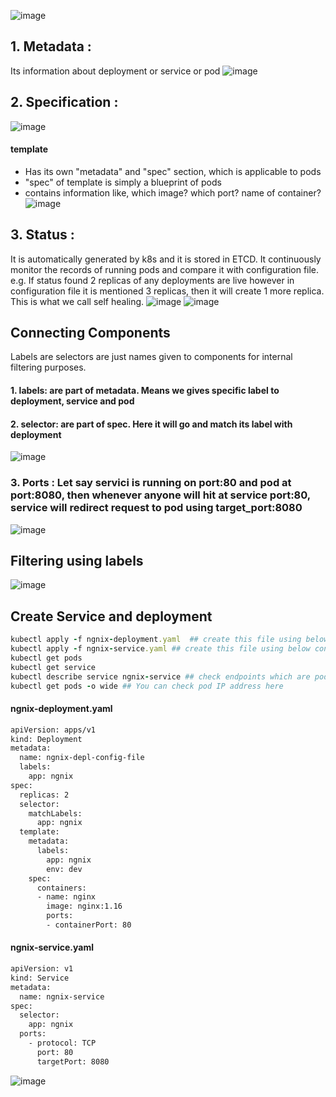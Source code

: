 ![image](https://user-images.githubusercontent.com/74223025/233335666-59c584d8-08d0-4627-8798-c08189aca593.png)

## 1. Metadata : 
Its information about deployment or service or pod
![image](https://user-images.githubusercontent.com/74223025/233339762-1c40203e-8fdd-4f48-bb54-3a8b7a69ec2c.png)

## 2. Specification : 
![image](https://user-images.githubusercontent.com/74223025/233340266-05b2ab9a-fe32-469e-8368-42e96e56562e.png)
#### template
- Has its own "metadata" and "spec" section, which is applicable to pods
- "spec" of template is simply a blueprint of pods
- contains information like, which image? which port? name of container?
![image](https://user-images.githubusercontent.com/74223025/233345843-a44edb10-6844-4360-a2bf-129de212bb87.png)

## 3. Status : 
It is automatically generated by k8s and it is stored in ETCD. It continuously monitor the records of running pods and compare it with configuration file. e.g. If status found 2 replicas of any deployments are live however in configuration file it is mentioned 3 replicas, then it will create 1 more replica. This is what we call self healing.
![image](https://user-images.githubusercontent.com/74223025/233340851-5f1a127a-3f59-43cb-bbbe-2bb681405dc6.png)
![image](https://user-images.githubusercontent.com/74223025/233344534-a6918d48-c133-45c5-9a11-00c4eaa9ea3d.png)

## Connecting Components
Labels are selectors are just names given to components for internal filtering purposes.
#### 1. labels: are part of metadata. Means we gives specific label to deployment, service and pod
#### 2. selector: are part of spec. Here it will go and match its label with deployment
![image](https://user-images.githubusercontent.com/74223025/233367708-315f74ce-9f67-4415-8f07-166daecd39a9.png)
### 3. Ports : Let say servici is running on port:80 and pod at port:8080, then whenever anyone will hit at service port:80, service will redirect request to pod using target_port:8080
![image](https://user-images.githubusercontent.com/74223025/233563884-cfad3f13-6372-4a99-abfb-8191a44ca039.png)


## Filtering using labels
![image](https://user-images.githubusercontent.com/74223025/233551762-6fc632fb-70e5-481d-873e-0c21e740b97b.png)

## Create Service and deployment

```ruby
kubectl apply -f ngnix-deployment.yaml  ## create this file using below content
kubectl apply -f ngnix-service.yaml ## create this file using below content
kubectl get pods
kubectl get service
kubectl describe service ngnix-service ## check endpoints which are pods IP addresses under service
kubectl get pods -o wide ## You can check pod IP address here
```
#### ngnix-deployment.yaml
```bash
apiVersion: apps/v1
kind: Deployment
metadata:
  name: ngnix-depl-config-file
  labels:
    app: ngnix
spec:
  replicas: 2
  selector:
    matchLabels:
      app: ngnix
  template:
    metadata:
      labels:
        app: ngnix
        env: dev
    spec:
      containers:
      - name: nginx
        image: nginx:1.16
        ports:
        - containerPort: 80
```
#### ngnix-service.yaml
```bash
apiVersion: v1
kind: Service
metadata:
  name: ngnix-service
spec:
  selector:
    app: ngnix
  ports:
    - protocol: TCP
      port: 80
      targetPort: 8080
```
![image](https://user-images.githubusercontent.com/74223025/233584252-78465a95-adb2-46b7-8dab-da735b196386.png)


